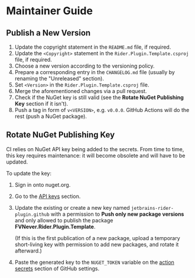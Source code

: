 <!--
SPDX-FileCopyrightText: 2024-2025 Friedrich von Never <friedrich@fornever.me>

SPDX-License-Identifier: Apache-2.0
-->

Maintainer Guide
================

Publish a New Version
---------------------
1. Update the copyright statement in the `README.md` file, if required.
2. Update the `<Copyright>` statement in the `Rider.Plugin.Template.csproj` file, if required.
3. Choose a new version according to the versioning policy.
4. Prepare a corresponding entry in the `CHANGELOG.md` file (usually by renaming the "Unreleased" section).
5. Set `<Version>` in the `Rider.Plugin.Template.csproj` file.
6. Merge the aforementioned changes via a pull request.
7. Check if the NuGet key is still valid (see the **Rotate NuGet Publishing Key** section if it isn't).
8. Push a tag in form of `v<VERSION>`, e.g. `v0.0.0`. GitHub Actions will do the rest (push a NuGet package).

Rotate NuGet Publishing Key
---------------------------
CI relies on NuGet API key being added to the secrets. From time to time, this key requires maintenance: it will become obsolete and will have to be updated.

To update the key:

1. Sign in onto nuget.org.
2. Go to the [API keys][nuget.api-keys] section.
3. Update the existing or create a new key named `jetbrains-rider-plugin.github` with a permission to **Push only new package versions** and only allowed to publish the package **FVNever.Rider.Plugin.Template**.

   (If this is the first publication of a new package, upload a temporary short-living key with permission to add new packages, and rotate it afterward.)
4. Paste the generated key to the `NUGET_TOKEN` variable on the [action secrets][github.secrets] section of GitHub settings.

[github.secrets]: https://github.com/ForNeVeR/rider-plugin-template/settings/secrets/actions
[nuget.api-keys]: https://www.nuget.org/account/apikeys
